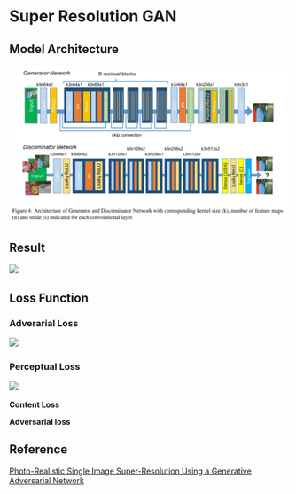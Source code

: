 # Super Resolution GAN 

## Model Architecture
![](./images/model.png)

## Result
![](./images/result.png)

## Loss Function
### Adverarial Loss
![](./images/adversarial_loss.png)

### Perceptual Loss
![](./images/cycle_consistency_loss.png)

**Content Loss**

**Adversarial loss**


## Reference
[Photo-Realistic Single Image Super-Resolution Using a Generative Adversarial Network](https://arxiv.org/pdf/1609.04802.pdf)
